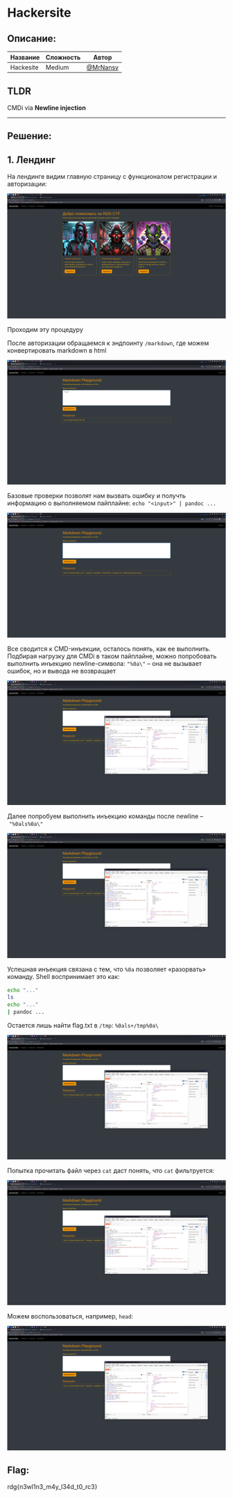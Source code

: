 # Hackersite

## Описание:


| Название | Сложность | Автор |
|------|--------|--------|
| Hackesite | Medium |[@MrNansy](https://t.me/MrNansy) |

## TLDR

CMDi via **Newline injection**  

---
## Решение:

## 1. Лендинг

На лендинге видим главную страницу с функционалом регистрации и авторизации:  

![Главная страница](img_for_readme/10.png)

Проходим эту процедуру

После авторизации обращаемся к эндпоинту `/markdown`, где можем конвертировать markdown в html

![markdown](img_for_readme/17.png)
 
Базовые проверки позволят нам вызвать ошибку и получть информацию о выполняемом пайплайне: `echo "<input>" | pandoc ...`

![Вызов ошибки (часть 1)](img_for_readme/18.png)

Все сводится к CMD-инъекции, осталось понять, как ее выполнить. Подбирая нагрузку для CMDi в таком пайплайне, можно попробовать выполнить инъекцию newline-символа: `"%0a\"` – она не вызывает ошибок, но и вывода не возвращает

![Эксперимент](img_for_readme/22.png)

Далее попробуем выполнить инъекцию команды после newline – `"%0als%0a\"`

![Получаем вывод директории ls](img_for_readme/23.png)

Успешная инъекция связана с тем, что `%0a` позволяет «разорвать» команду. Shell воспринимает это как:
  ```bash
  echo "..."
  ls
  echo "..."
  | pandoc ...
  ```

Остается лишь найти flag.txt в `/tmp`: `%0als+/tmp%0a\`

![Получаем вывод директории ls /tmp](img_for_readme/24.png)

Попытка прочитать файл через `cat` даст понять, что `cat` фильтруется: 

![пытаемся сделать cat/tmp/flag.txt](img_for_readme/26.png)

Можем воспользоваться, например, `head`:

![пытаемся сделать head/tmp/flag.txt](img_for_readme/27.png)

## Flag:
rdg{n3wl1n3_m4y_l34d_t0_rc3}
